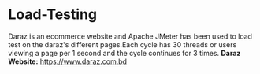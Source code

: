 # Load-Testing
Daraz is an ecommerce website and Apache JMeter has been used to load test on the daraz's different pages.Each cycle has 30 threads or users viewing a page per 1 second and the cycle continues for 3 times.
**Daraz Website:**
https://www.daraz.com.bd
